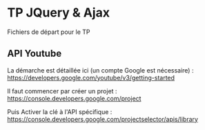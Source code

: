 # TP JQuery & Ajax
Fichiers de départ pour le TP


## API Youtube
La démarche est détaillée ici (un compte Google est nécessaire) : 
https://developers.google.com/youtube/v3/getting-started

Il faut commencer par créer un projet :
https://console.developers.google.com/project

Puis Activer la clé à l'API spécifique :
https://console.developers.google.com/projectselector/apis/library